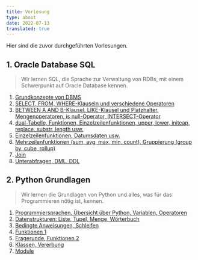 ```yaml
---
title: Vorlesung
type: about
date: 2022-07-13
translated: true
---
```


Hier sind die zuvor durchgeführten Vorlesungen.

## 1. Oracle Database SQL
> Wir lernen SQL, die Sprache zur Verwaltung von RDBs, mit einem Schwerpunkt auf Oracle Database kennen.
1. [Grundkonzepte von DBMS](https://youtu.be/VdRDkmWAqIs)
2. [SELECT, FROM, WHERE-Klauseln und verschiedene Operatoren](https://youtu.be/KU5UIxwoVDM)
3. [BETWEEN A AND B-Klausel, LIKE-Klausel und Platzhalter, Mengenoperatoren, is null-Operator, INTERSECT-Operator](https://youtu.be/9bWTaqNoiyE)
4. [dual-Tabelle, Funktionen, Einzelzeilenfunktionen, upper, lower, initcap, replace, substr, length usw.](https://youtu.be/CKQLjdCWkcg)
5. [Einzelzeilenfunktionen, Datumsdaten usw.](https://youtu.be/BRq4qnxVUus)
6. [Mehrzeilenfunktionen (sum, avg, max, min, count), Gruppierung (group by, cube, rollup)](https://youtu.be/jtMAXgI6lD8)
7. [Join](https://youtu.be/0N-teAGs7ws)
8. [Unterabfragen, DML, DDL](https://youtu.be/kYH3H9bRUsg)

## 2. Python Grundlagen
> Wir lernen die Grundlagen von Python und alles, was für das Programmieren nötig ist, kennen.
1. [Programmiersprachen, Übersicht über Python, Variablen, Operatoren](https://youtu.be/mRayT_sftrs)
2. [Datenstrukturen: Liste, Tupel, Menge, Wörterbuch](https://youtu.be/01nMP9wrCZE)
3. [Bedingte Anweisungen, Schleifen](https://youtu.be/nDxAYHrwgro)
4. [Funktionen 1](https://youtu.be/tDn4fVZRqUU)
5. [Fragerunde, Funktionen 2](https://youtu.be/OjEgc6Zv4w0)
6. [Klassen, Vererbung](https://youtu.be/iSibumOrwF8)
7. [Module](https://youtu.be/fZGTIV3zXVY)

